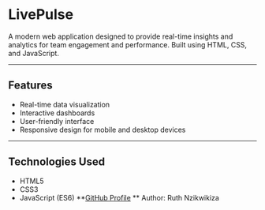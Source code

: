 # LivePulse

A modern web application designed to provide real-time insights and analytics for team engagement and performance. Built using HTML, CSS, and JavaScript.

---

## Features
- Real-time data visualization
- Interactive dashboards
- User-friendly interface
- Responsive design for mobile and desktop devices

---

## Technologies Used
- HTML5
- CSS3
- JavaScript (ES6)
 **[GitHub Profile](https://github.com/RuthNzikwikiza) **
 Author: Ruth Nzikwikiza

